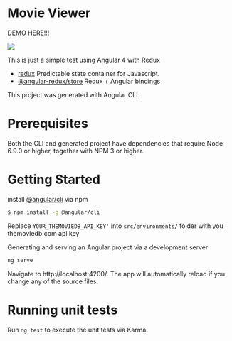 # Movie Viewer
[DEMO HERE!!!](http://www.matteoterrinoni.it/movie-viewer)

![](http://matteoterrinoni.it/movie-viewer/sample.gif)

This is just a simple test using Angular 4 with Redux

 - [redux](https://github.com/reactjs/redux) Predictable state container for Javascript.
 - [@angular-redux/store](https://github.com/angular-redux/store) Redux + Angular bindings

This project was generated with Angular CLI

# Prerequisites

Both the CLI and generated project have dependencies that require Node 6.9.0 or higher, together with NPM 3 or higher.


# Getting Started

install [@angular/cli](https://github.com/angular/angular-cli) via npm

```sh
$ npm install -g @angular/cli
```

Replace ```YOUR_THEMOVIEDB_API_KEY'``` into ```src/environments/``` folder with you themoviedb.com api key

Generating and serving an Angular project via a development server
```sh
ng serve
```

Navigate to http://localhost:4200/. The app will automatically reload if you change any of the source files.

# Running unit tests

Run ```ng test``` to execute the unit tests via Karma.
